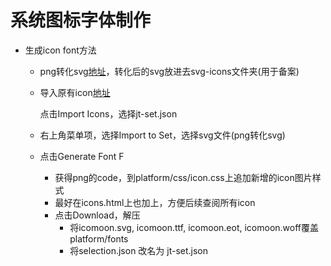 # 系统图标字体制作

   - 生成icon font方法
        - png转化svg[地址](http://c.otar.im/)，转化后的svg放进去svg-icons文件夹(用于备案)
        - 导入原有icon[地址](https://icomoon.io/app/#/select)
            
            点击Import Icons，选择jt-set.json
        - 右上角菜单项，选择Import to Set，选择svg文件(png转化svg)
        - 点击Generate Font F
            - 获得png的code，到platform/css/icon.css上追加新增的icon图片样式
            - 最好在icons.html上也加上，方便后续查阅所有icon
            - 点击Download，解压
                - 将icomoon.svg, icomoon.ttf, icomoon.eot, icomoon.woff覆盖platform/fonts
                - 将selection.json 改名为 jt-set.json